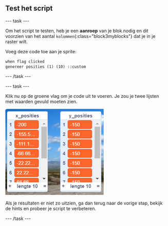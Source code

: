 ## Test het script

--- task ---

Om het script te testen, heb je een **aanroep** van je blok nodig en dit voorzien van het aantal `kolommen`{:class="block3myblocks"} dat je in je raster wilt.

Voeg deze code toe aan je sprite:

```blocks3
when flag clicked
genereer posities (1) (10) ::custom
```

--- /task ---

--- task ---

Klik nu op de groene vlag om je code uit te voeren. Je zou je twee lijsten met waarden gevuld moeten zien.

![lijsten](images/filled_lists.png)

Als je resultaten er niet zo uitzien, ga dan terug naar de vorige stap, bekijk de hints en probeer je script te verbeteren.

--- /task ---
